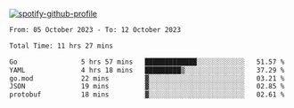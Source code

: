 [![spotify-github-profile](https://spotify-github-profile.vercel.app/api/view?uid=313pysyt3uxkjdidtiuvzf7nrnnu&cover_image=true&theme=natemoo-re&show_offline=false&background_color=121212&interchange=false&bar_color=53b14f&bar_color_cover=false)](https://spotify-github-profile.vercel.app/api/view?uid=313pysyt3uxkjdidtiuvzf7nrnnu&redirect=true)

<!--START_SECTION:waka-->

```txt
From: 05 October 2023 - To: 12 October 2023

Total Time: 11 hrs 27 mins

Go                5 hrs 57 mins   █████████████░░░░░░░░░░░░   51.57 %
YAML              4 hrs 18 mins   █████████▒░░░░░░░░░░░░░░░   37.29 %
go.mod            22 mins         ▓░░░░░░░░░░░░░░░░░░░░░░░░   03.21 %
JSON              19 mins         ▓░░░░░░░░░░░░░░░░░░░░░░░░   02.85 %
protobuf          18 mins         ▓░░░░░░░░░░░░░░░░░░░░░░░░   02.61 %
```

<!--END_SECTION:waka-->